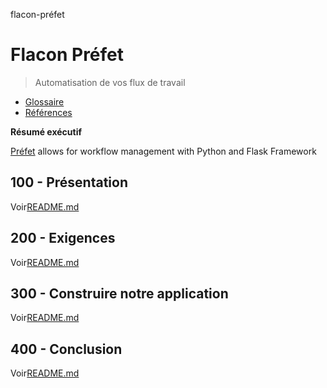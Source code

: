 flacon-préfet

# Flacon Préfet

> Automatisation de vos flux de travail

-   [Glossaire](./GLOSSARY.md)
-   [Références](./REFERENCES.md)

**Résumé exécutif**

[Préfet](https://prefect.io/) allows for workflow management with Python and Flask Framework

## 100 - Présentation

Voir[README.md](./100/README.md)

## 200 - Exigences

Voir[README.md](./200/README.md)

## 300 - Construire notre application

Voir[README.md](./300/README.md)

## 400 - Conclusion

Voir[README.md](./400/README.md)
